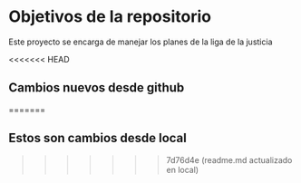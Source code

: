 # Objetivos de la repositorio

Este proyecto se encarga de manejar los planes de la liga de la justicia

<<<<<<< HEAD
## Cambios nuevos desde github
=======
## Estos son cambios desde local
>>>>>>> 7d76d4e (readme.md actualizado en local)
